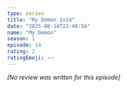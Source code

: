 ```yaml
---
type: series
title: "My Demon 1x14"
date: "2025-08-14T22:48:56"
name: "My Demon"
season: 1
episode: 14
rating: 2
ratingEmoji: ⭐️⭐️
---
```


*[No review was written for this episode]*
